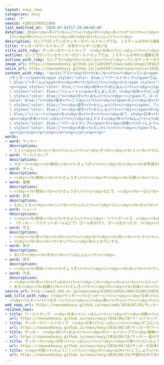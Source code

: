 ```yaml
---
layout: easy_news
categories: easy
cate: '7'
newsid: k10011505811000
last_modified_at: '2018-07-03T17:20:00+09:00'
datetime: 2018<ruby>年<rt>ねん</rt></ruby>07<ruby>月<rt>がつ</rt></ruby>03<ruby>日<rt>にち</rt></ruby>
  17<ruby>時<rt>じ</rt></ruby>20<ruby>分<rt>ふん</rt></ruby>
description: ロシアで行っているサッカーのワールドカップでは、１６チームの中から優勝を決める決勝トーナメントが始まっています。
title: サッカーのワールドカップ　日本がベルギーに負ける
title_with_ruby: サッカーのワールドカップ　<ruby>日本<rt>にっぽん</rt></ruby>がベルギーに<ruby>負<rt>ま</rt></ruby>ける
outline: ロシアで行っているサッカーのワールドカップでは、１６チームの中から優勝を決める決勝トーナメントが始まっています。
outline_with_ruby: ロシアで<ruby>行<rt>おこな</rt></ruby>っているサッカーのワールドカップでは、１６チームの<ruby>中<rt>なか</rt></ruby>から<ruby>優勝<rt>ゆうしょう</rt></ruby>を<ruby>決<rt>き</rt></ruby>める<ruby>決勝<rt>けっしょう</rt></ruby>トーナメントが<ruby>始<rt>はじ</rt></ruby>まっています。
image_url: https://newswebeasy.github.io/ja201807/news/web/image/2018/07/03/K10011505811_1807030550_1807030551_01_02.jpg
voice_url: https://newswebeasy.github.io/ja201807/news/easy/voice/2018/07/03/k10011505811000.mp4
content_with_ruby: "<p>ロシアで<ruby>行<rt>おこな</rt></ruby>っている<span style=\"color: blue;\"\
  >サッカー</span>の<span style=\"color: blue;\">ワールドカップ</span>では、１６<span style=\"color:\
  \ blue;\">チーム</span>の<ruby>中<rt>なか</rt></ruby>から<span style=\"color: blue;\"><ruby>優勝<rt>ゆうしょう</rt></ruby></span>を<ruby>決<rt>き</rt></ruby>める<ruby>決勝<rt>けっしょう</rt></ruby>トーナメントが<ruby>始<rt>はじ</rt></ruby>まっています。<ruby>日本<rt>にっぽん</rt></ruby>の<ruby>時間<rt>じかん</rt></ruby>で<ruby>３日<rt>みっか</rt></ruby>の<ruby>午前<rt>ごぜん</rt></ruby>３<ruby>時<rt>じ</rt></ruby>、<ruby>日本<rt>にっぽん</rt></ruby>とベルギーの<ruby>試合<rt>しあい</rt></ruby>が<ruby>始<rt>はじ</rt></ruby>まりました。</p>\n\
  <p><span style=\"color: blue;\"><ruby>前半<rt>ぜんはん</rt></ruby></span>はベルギーが<ruby>何<rt>なん</rt></ruby><ruby>度<rt>ど</rt></ruby>も<span\
  \ style=\"color: blue;\">シュート</span>をしましたが、<ruby>日本<rt>にっぽん</rt></ruby>がよく<span\
  \ style=\"color: blue;\"><ruby>守<rt>まも</rt></ruby>っ</span>て、０−０でした。<span style=\"\
  color: blue;\"><ruby>後半<rt>こうはん</rt></ruby></span>の３<ruby>分<rt>ぷん</rt></ruby>に<ruby>日本<rt>にっぽん</rt></ruby>の<ruby>原口<rt>はらぐち</rt></ruby><ruby>元気<rt>げんき</rt></ruby><span\
  \ style=\"color: blue;\"><ruby>選手<rt>せんしゅ</rt></ruby></span>、７<ruby>分<rt>ふん</rt></ruby>に<ruby>乾<rt>いぬい</rt></ruby><ruby>貴士<rt>たかし</rt></ruby><span\
  \ style=\"color: blue;\"><ruby>選手<rt>せんしゅ</rt></ruby></span>が<span style=\"color:\
  \ blue;\">シュート</span>を<ruby>決<rt>き</rt></ruby>めて、<ruby>日本<rt>にっぽん</rt></ruby>が<ruby>先<rt>さき</rt></ruby>に２<ruby>点<rt>てん</rt></ruby><ruby>取<rt>と</rt></ruby>りました。しかしそのあとベルギーが２<ruby>点<rt>てん</rt></ruby><ruby>取<rt>と</rt></ruby>って、２−２になりました。<ruby>試合<rt>しあい</rt></ruby>の<ruby>終<rt>お</rt></ruby>わりごろにもベルギーが<ruby>点<rt>てん</rt></ruby>を<ruby>取<rt>と</rt></ruby>って、<ruby>日本<rt>にっぽん</rt></ruby>は２−３で<ruby>負<rt>ま</rt></ruby>けました。</p>\n\
  <p><ruby>日本<rt>にっぽん</rt></ruby>は２００２<ruby>年<rt>ねん</rt></ruby>と２０１０<ruby>年<rt>ねん</rt></ruby>の<span\
  \ style=\"color: blue;\">ワールドカップ</span>で<ruby>決勝<rt>けっしょう</rt></ruby>トーナメントに<ruby>進<rt>すす</rt></ruby>みましたが、<ruby>最初<rt>さいしょ</rt></ruby>の<ruby>試合<rt>しあい</rt></ruby>で<ruby>負<rt>ま</rt></ruby>けました。この<span\
  \ style=\"color: blue;\"><ruby>大会<rt>たいかい</rt></ruby></span>でも、<ruby>決勝<rt>けっしょう</rt></ruby>トーナメントで<ruby>勝<rt>か</rt></ruby>つことができませんでした。</p>\n\
  <p></p>\n<p></p>\n<p></p>\n<p></p>\n<p></p>"
words:
- word: サッカー
  descriptions:
  - １１<ruby><rb>人</rb><rt>にん</rt></ruby>ずつの<ruby><rb>２</rb><rt>に</rt></ruby>チームが、<ruby><rb>手</rb><rt>て</rt></ruby>を<ruby><rb>使</rb><rt>つか</rt></ruby>わずに、ボールを<ruby><rb>相手</rb><rt>あいて</rt></ruby>のゴールにけりこんで<ruby><rb>得点</rb><rt>とくてん</rt></ruby>をきそう<ruby><rb>競技</rb><rt>きょうぎ</rt></ruby>。フットボール。
- word: ワールドカップ
  descriptions:
  - スポーツ<ruby><rb>競技</rb><rt>きょうぎ</rt></ruby>の<ruby><rb>世界選手権大会</rb><rt>せかいせんしゅけんたいかい</rt></ruby>の<ruby><rb>優勝者</rb><rt>ゆうしょうしゃ</rt></ruby>にあたえられるカップ。また、そのカップを<ruby><rb>争</rb><rt>あらそ</rt></ruby>う<ruby><rb>大会</rb><rt>たいかい</rt></ruby>。<ruby><rb>W杯</rb><rt>ダブリューはい</rt></ruby>。
- word: チーム
  descriptions:
  - <ruby><rb>競技</rb><rt>きょうぎ</rt></ruby>や<ruby><rb>仕事</rb><rt>しごと</rt></ruby>をするときの、<ruby><rb>組</rb><rt>くみ</rt></ruby>や<ruby><rb>団体</rb><rt>だんたい</rt></ruby>。
- word: 優勝
  descriptions:
  - <ruby><rb>競技</rb><rt>きょうぎ</rt></ruby>などで、<ruby><rb>一位</rb><rt>いちい</rt></ruby>で<ruby><rb>勝</rb><rt>か</rt></ruby>つこと。
- word: 前半
  descriptions:
  - ものごとを<ruby><rb>二</rb><rt>ふた</rt></ruby>つに<ruby><rb>分</rb><rt>わ</rt></ruby>けたうちの、<ruby><rb>前</rb><rt>まえ</rt></ruby>の<ruby><rb>半分</rb><rt>はんぶん</rt></ruby>。ぜんぱん。
- word: シュート
  descriptions:
  - <ruby><rb>野球</rb><rt>やきゅう</rt></ruby>・ソフトボールで、<ruby><rb>投手</rb><rt>とうしゅ</rt></ruby>が<ruby><rb>投</rb><rt>な</rt></ruby>げたボールが、<ruby><rb>打者</rb><rt>だしゃ</rt></ruby>のそばで<ruby><rb>曲</rb><rt>ま</rt></ruby>がること。<ruby><rb>右投</rb><rt>みぎな</rt></ruby>げなら、<ruby><rb>右</rb><rt>みぎ</rt></ruby>に<ruby><rb>曲</rb><rt>ま</rt></ruby>がる。また、そのボール。
  - （サッカー・バスケットボールなどで）ゴールめがけて、ボールをけったり、<ruby><rb>投</rb><rt>な</rt></ruby>げたりすること。
- word: 守る
  descriptions:
  - <ruby><rb>害</rb><rt>がい</rt></ruby>を<ruby><rb>受</rb><rt>う</rt></ruby>けないように、<ruby><rb>防</rb><rt>ふせ</rt></ruby>ぐ。
  - <ruby><rb>決</rb><rt>き</rt></ruby>めたとおりにする。
- word: 後半
  descriptions:
  - あとの<ruby><rb>半分</rb><rt>はんぶん</rt></ruby>。
- word: 選手
  descriptions:
  - <ruby><rb>競技</rb><rt>きょうぎ</rt></ruby>に<ruby><rb>出</rb><rt>で</rt></ruby>るために<ruby><rb>選</rb><rt>えら</rt></ruby>ばれた<ruby><rb>人</rb><rt>ひと</rt></ruby>。
- word: 大会
  descriptions:
  - <ruby><rb>多</rb><rt>おお</rt></ruby>くの<ruby><rb>人</rb><rt>ひと</rt></ruby>が<ruby><rb>集</rb><rt>あつ</rt></ruby>まる<ruby><rb>会</rb><rt>かい</rt></ruby>。
  - ある<ruby><rb>組織</rb><rt>そしき</rt></ruby>の<ruby><rb>全員</rb><rt>ぜんいん</rt></ruby>が<ruby><rb>集</rb><rt>あつ</rt></ruby>まる<ruby><rb>会</rb><rt>かい</rt></ruby>。
source_url: http://www3.nhk.or.jp/news/easy/k10011505811000/k10011505811000.html
web_title_with_ruby: <ruby>サッカー<rt>さっかー</rt></ruby><ruby>日本<rt>にっぽん</rt></ruby><ruby>代表<rt>だいひょう</rt></ruby>
  <ruby>ベルギー<rt>べるぎー</rt></ruby>に<ruby>敗<rt>やぶ</rt></ruby>れ<ruby>初<rt>はつ</rt></ruby>の<ruby>ベスト<rt>べすと</rt></ruby>８ならず
web_news_url: https://newswebeasy.github.io/news/web/2018/07/03/サッカー日本代表-ベルギーに敗れ初のベスト8ならず
related_news:
- title: ワールドカップ　<ruby>日本<rt>にっぽん</rt></ruby>が<ruby>決勝<rt>けっしょう</rt></ruby>トーナメントに<ruby>進<rt>すす</rt></ruby>む
  url: https://newswebeasy.github.io/news/easy/2018/06/29/ワールドカップ-日本が決勝トーナメントに進む
- title: サッカーのワールドカップ　<ruby>日本<rt>にっぽん</rt></ruby>がコロンビアに<ruby>勝<rt>か</rt></ruby>つ
  url: https://newswebeasy.github.io/news/easy/2018/06/20/サッカーのワールドカップ-日本がコロンビアに勝つ
- title: サッカー　<ruby>前<rt>まえ</rt></ruby>のワールドカップで<ruby>優勝<rt>ゆうしょう</rt></ruby>したドイツが<ruby>負<rt>ま</rt></ruby>ける
  url: https://newswebeasy.github.io/news/easy/2018/06/28/サッカー-前のワールドカップで優勝したドイツが負ける
- title: サッカーの<ruby>日本<rt>にっぽん</rt></ruby><ruby>代表<rt>だいひょう</rt></ruby>の<ruby>監督<rt>かんとく</rt></ruby>が<ruby>交代<rt>こうたい</rt></ruby>する
  url: https://newswebeasy.github.io/news/easy/2018/04/10/サッカーの日本代表の監督が交代する
- title: <ruby>中国<rt>ちゅうごく</rt></ruby>の<ruby>広州<rt>こうしゅう</rt></ruby>で<ruby>日本<rt>にっぽん</rt></ruby>の<ruby>観光<rt>かんこう</rt></ruby>と<ruby>食<rt>た</rt></ruby>べ<ruby>物<rt>もの</rt></ruby>を<ruby>紹介<rt>しょうかい</rt></ruby>するイベント
  url: https://newswebeasy.github.io/news/easy/2018/06/25/中国の広州で日本の観光と食べ物を紹介するイベント
...
```

